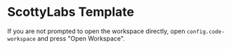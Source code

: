# ScottyLabs Template

If you are not prompted to open the workspace directly, open `config.code-workspace` and press "Open Workspace".
